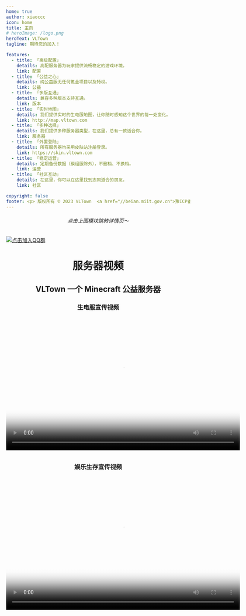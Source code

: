 ```yaml
---
home: true
author: xiaoccc
icon: home
title: 主页
# heroImage: /logo.png
heroText: VLTown
tagline: 期待您的加入！

features:
  - title: 「高级配置」
    details: 高配服务器为玩家提供流畅稳定的游戏环境。
    link: 配置
  - title: 「公益之心」
    details: 纯公益服无任何氪金项目以及特权。
    link: 公益
  - title: 「多版互通」
    details: 兼容多种版本支持互通。
    link: 版本
  - title: 「实时地图」
    details: 我们提供实时的生电服地图，让你随时感知这个世界的每一处变化。
    link: http://map.vltown.com
  - title: 「多种选择」
    details: 我们提供多种服务器类型，在这里，总有一款适合你。
    link: 服务器
  - title: 「外置登陆」
    details: 所有服务器均采用皮肤站注册登录。
    link: https://skin.vltown.com
  - title: 「稳定运营」
    details: 定期备份数据（模组服除外），不删档、不换档。
    link: 运营
  - title: 「社区互动」
    details: 在这里，你可以在这里找到志同道合的朋友。
    link: 社区

copyright: false
footer: <p> 版权所有 © 2023 VLTown  <a href="//beian.miit.gov.cn">豫ICP备2023014806号-1</a></p>
---
```

###### <div align="center" color="RED">点击上面模块跳转详情页～</div>



[![点击加入QQ群](https://img.shields.io/badge/QQ%20Group-658504806-12B7F5?logo=tencent-qq)](https://jq.qq.com/?_wv=1027&k=bgiT4nsX)

# <div align="center">服务器视频</div>

## <div align="center">VLTown 一个 Minecraft 公益服务器</div>

### <div align="center">生电服宣传视频</div>
###### <video src="/path/to/video.mp4" width="640" height="360" poster="/path/to/poster.jpg" preload="auto">抱歉，无法加载视频。</video>


### <div align="center">娱乐生存宣传视频</div>
###### <video src="/path/to/video.mp4" width="640" height="360" poster="/path/to/poster.jpg" preload="auto">抱歉，无法加载视频。</video>